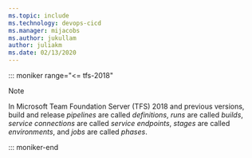 ```yaml
---
ms.topic: include
ms.technology: devops-cicd
ms.manager: mijacobs
ms.author: jukullam
author: juliakm
ms.date: 02/13/2020
---
```


::: moniker range="<= tfs-2018"

> [!NOTE]  
> In Microsoft Team Foundation Server (TFS) 2018 and previous versions,
> build and release _pipelines_ are called _definitions_,
> _runs_ are called _builds_,
> _service connections_ are called _service endpoints_,
> _stages_ are called _environments_,
> and _jobs_ are called _phases_.

::: moniker-end
